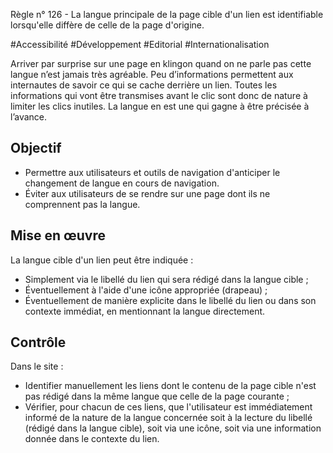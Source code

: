 
Règle n° 126  - La langue principale de la page cible d'un lien est identifiable lorsqu'elle diffère de celle de la page d'origine.

#Accessibilité #Développement #Editorial #Internationalisation

Arriver par surprise sur une page en klingon quand on ne parle pas cette langue n’est jamais très agréable. Peu d’informations permettent aux internautes de savoir ce qui se cache derrière un lien. Toutes les informations qui vont être transmises avant le clic sont donc de nature à limiter les clics inutiles. La langue en est une qui gagne à être précisée à l’avance.

Objectif
--------

*   Permettre aux utilisateurs et outils de navigation d'anticiper le changement de langue en cours de navigation.
*   Éviter aux utilisateurs de se rendre sur une page dont ils ne comprennent pas la langue.

Mise en œuvre
-------------

La langue cible d'un lien peut être indiquée :

*   Simplement via le libellé du lien qui sera rédigé dans la langue cible ;
*   Éventuellement à l'aide d'une icône appropriée (drapeau) ;
*   Éventuellement de manière explicite dans le libellé du lien ou dans son contexte immédiat, en mentionnant la langue directement.

Contrôle
--------

Dans le site :

*   Identifier manuellement les liens dont le contenu de la page cible n'est pas rédigé dans la même langue que celle de la page courante ;
*   Vérifier, pour chacun de ces liens, que l'utilisateur est immédiatement informé de la nature de la langue concernée soit à la lecture du libellé (rédigé dans la langue cible), soit via une icône, soit via une information donnée dans le contexte du lien.
